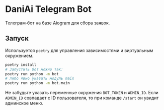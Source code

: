 # DaniAi Telegram Bot

Телеграм‑бот на базе [Aiogram](https://github.com/aiogram/aiogram) для сбора заявок.

## Запуск

Используется `poetry` для управления зависимостями и виртуальным окружением.

```bash
poetry install
# Запустить бот можно так:
poetry run python -m bot
# либо явно указать модуль main
poetry run python -m bot.main
```

Не забудьте указать переменные окружения `BOT_TOKEN` и `ADMIN_ID`.
Если `ADMIN_ID` совпадает с ID пользователя, то при команде `/start` он увидит админское меню.
